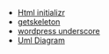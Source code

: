* [Html initializr](http://www.initializr.com/)
* [getskeleton](http://getskeleton.com/) 
* [wordpress underscore](http://underscores.me/)
* [Uml Diagram](http://draw.io/)
